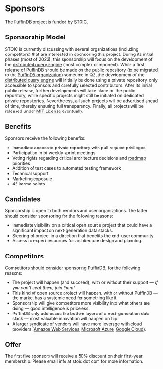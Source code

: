 # Sponsors

The PuffinDB project is funded by [STOIC](https://stoic.com/).

## Sponsorship Model
STOIC is currently discussing with several organizations (including competitors) that are interested in sponsoring this project. During its initial phases (most of 2023), this sponsorship will focus on the development of the [distributed query engine](docs/Query%20Engine.md) (most complex component). While a first release of PuffinDB should be made on the public repository (to be migrated to the [PuffinDB organization](https://github.com/PuffinDB)) sometime in Q2, the development of the [distributed query engine](docs/Query%20Engine.md) will initially be done using a private repository, only accessible to sponsors and carefully selected contributors. After its initial public release, further developments will take place on the public repository, while specific projects might still be initiated on dedicated private repositories. Nevertheless, all such projects will be advertised ahead of time, thereby ensuring full transparency. Finally, all projects will be released under [MIT License](LICENSE.md) eventually.

## Benefits
Sponsors receive the following benefits:
- Immediate access to private repository with pull request privileges
- Participation in bi-weekly sprint meetings
- Voting rights regarding critical architecture decisions and [roadmap](ROADMAP.md) priorities
- Addition of test cases to automated testing framework
- Technical support
- Marketing exposure
- 42 karma points

## Candidates
Sponsorship is open to both vendors and user organizations. The latter should consider sponsoring for the following reasons:
- Immediate visibility on a critical open source project that could have a significant impact on next-generation data stacks.
- Steering of project in a direction that benefits the end-user community.
- Access to expert resources for architecture design and planning.

## Competitors
Competitors should consider sponsoring PuffinDB, for the following reasons:
- The project will happen (and succeed), with or without their support — *if you can't beat them, join them!*
- This kind of open source project will happen, with or without PuffinDB — the market has a systemic need for something like it.
- Sponsorship will give competitors more visibility into what others are doing — good intelligence is priceless.
- PuffinDB only addresses the bottom layers of a next-generation data stack — most valuable innovation will happen on top.
- A larger syndicate of vendors will have more leverage with cloud providers ([Amazon Web Services](https://aws.amazon.com/), [Microsoft Azure](https://azure.microsoft.com/en-us), [Google Cloud](https://cloud.google.com/)).

## Offer
The first five sponsors will receive a 50% discount on their first-year membership. Please email info at stoic dot com for more information.
